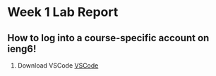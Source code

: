 # **Week 1 Lab Report**
## How to log into a course-specific account on ieng6!
  1. Download VSCode
      [VSCode](https://code.visualstudio.com/download)
  
